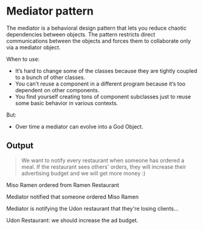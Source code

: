 # Mediator pattern

The mediator is a behavioral design pattern that lets you reduce chaotic dependencies between objects. The pattern restricts direct communications between the objects and forces them to collaborate only via a mediator object.

When to use:
 - It’s hard to change some of the classes because they are tightly coupled to a bunch of other classes.
 - You can’t reuse a component in a different program because it’s too dependent on other components.
 - You find yourself creating tons of component subclasses just to reuse some basic behavior in various contexts.

But:
 - Over time a mediator can evolve into a God Object.

## Output

> We want to notify every restaurant when someone has ordered a meal. If the restaurant sees others' orders, they will increase their advertising budget and we will get more money :)

Miso Ramen ordered from Ramen Restaurant

Mediator notified that someone ordered Miso Ramen

Mediator is notifying the Udon restaurant that they're  losing clients...

Udon Restaurant: we should increase the ad budget.
